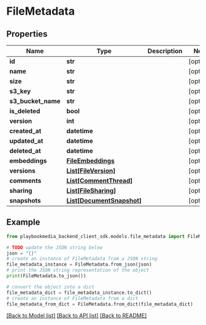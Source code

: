 # FileMetadata


## Properties

Name | Type | Description | Notes
------------ | ------------- | ------------- | -------------
**id** | **str** |  | [optional] 
**name** | **str** |  | [optional] 
**size** | **str** |  | [optional] 
**s3_key** | **str** |  | [optional] 
**s3_bucket_name** | **str** |  | [optional] 
**is_deleted** | **bool** |  | [optional] 
**version** | **int** |  | [optional] 
**created_at** | **datetime** |  | [optional] 
**updated_at** | **datetime** |  | [optional] 
**deleted_at** | **datetime** |  | [optional] 
**embeddings** | [**FileEmbeddings**](FileEmbeddings.md) |  | [optional] 
**versions** | [**List[FileVersion]**](FileVersion.md) |  | [optional] 
**comments** | [**List[CommentThread]**](CommentThread.md) |  | [optional] 
**sharing** | [**List[FileSharing]**](FileSharing.md) |  | [optional] 
**snapshots** | [**List[DocumentSnapshot]**](DocumentSnapshot.md) |  | [optional] 

## Example

```python
from playbookmedia_backend_client_sdk.models.file_metadata import FileMetadata

# TODO update the JSON string below
json = "{}"
# create an instance of FileMetadata from a JSON string
file_metadata_instance = FileMetadata.from_json(json)
# print the JSON string representation of the object
print(FileMetadata.to_json())

# convert the object into a dict
file_metadata_dict = file_metadata_instance.to_dict()
# create an instance of FileMetadata from a dict
file_metadata_from_dict = FileMetadata.from_dict(file_metadata_dict)
```
[[Back to Model list]](../README.md#documentation-for-models) [[Back to API list]](../README.md#documentation-for-api-endpoints) [[Back to README]](../README.md)


